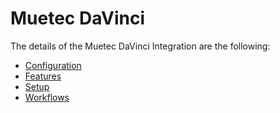 # Muetec DaVinci

The details of the Muetec DaVinci Integration are the following:
* [Configuration](/cmf.custom.help/techspec>connectiot>iotequipmenttypes>MuetecDaVinci>MuetecDaVinci-Configuration)
* [Features](/cmf.custom.help/techspec>connectiot>iotequipmenttypes>MuetecDaVinci>MuetecDaVinci-Features)
* [Setup](/cmf.custom.help/techspec>connectiot>iotequipmenttypes>MuetecDaVinci>MuetecDaVinci-Setup)
* [Workflows](/cmf.custom.help/techspec>connectiot>iotequipmenttypes>MuetecDaVinci>MuetecDaVinci-Workflows)


